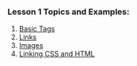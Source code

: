### Lesson 1 Topics and Examples:

1. [Basic Tags](BasicTags.html)
2. [Links](WorkingWithHyperlinks.html) 
3. [Images](WorkingWithImages.html)      
4. [Linking CSS and HTML](LinkingCSSandHTML.html)
